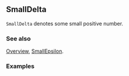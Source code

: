 ## SmallDelta

`SmallDelta` denotes some small positive number.

### See also

[Overview](Extra/FeynCalc.md), [SmallEpsilon](SmallEpsilon.md).

### Examples